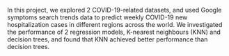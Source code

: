 In this project, we explored 2 COVID-19-related datasets, and used Google symptoms search trends data to predict weekly COVID-19 new hospitalization cases in different regions across the world. We investigated the performance of 2 regression models, K-nearest neighbours (KNN) and decision trees, and found that KNN achieved better performance than decision trees.
